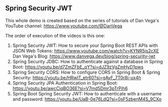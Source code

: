 ## Spring Security JWT
This whole demo is created based on the series of tutorials of Dan Vega's YouTube channel: https://www.youtube.com/@DanVega

The order of execution of the videos is this one:

1. Spring Security JWT: How to secure your Spring Boot REST APIs with JSON Web Tokens: https://www.youtube.com/watch?v=KYNR5js2cXE
   Dan Vega's Blog: https://www.danvega.dev/blog/spring-security-jwt
2. Spring Security JDBC: How to authenticate against a database in Spring Boot: https://youtu.be/d7ZmZFbE_qY?si=dJZ9zVgZmHyD1pws
3. Spring Security CORS: How to configure CORS in Spring Boot & Spring Security: https://youtu.be/HRwlT_etr60?si=gAvF_7T0r8i-ux4h
4. Spring Security JPA Authentication in Spring Boot: https://youtu.be/awcCiqBO36E?si=V7md5Dmr3pTrPjh6
5. Spring Boot Spring Security JWT: How to authenticate with a username and password: https://youtu.be/UaB-0e76LdQ?si=0sF5zbenM4S_9CXo